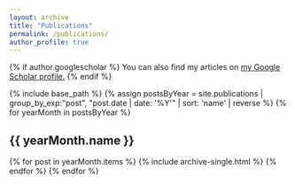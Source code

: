 ```yaml
---
layout: archive
title: "Publications"
permalink: /publications/
author_profile: true
---
```


{% if author.googlescholar %}
  You can also find my articles on <u><a href="{{author.googlescholar}}">my Google Scholar profile</a>.</u>
{% endif %}

{% include base_path %}
{% assign postsByYear = site.publications | group_by_exp:"post", "post.date | date: '%Y'" | sort: 'name' | reverse %}
{% for yearMonth in postsByYear %}
  <h2>{{ yearMonth.name }}</h2>
      {% for post in yearMonth.items %}
      {% include archive-single.html %}
      {% endfor %}
{% endfor %}

